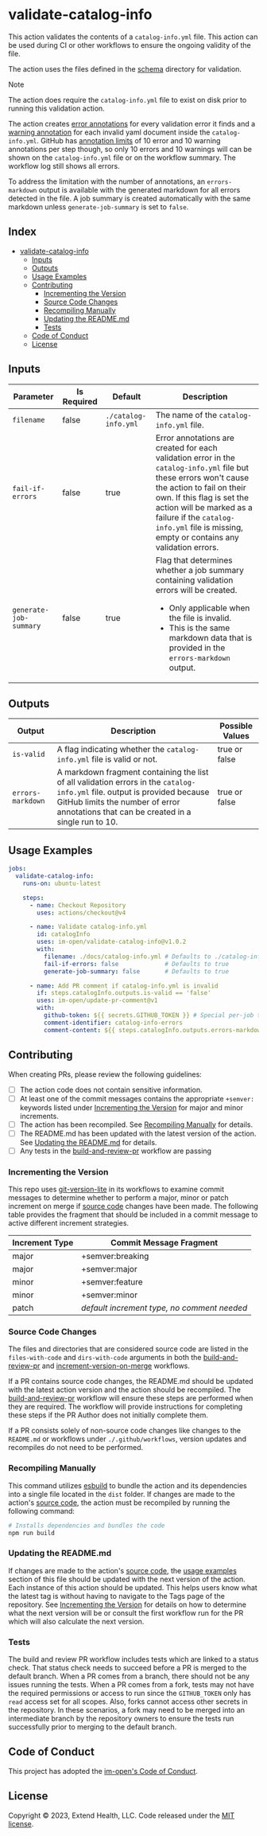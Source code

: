 # validate-catalog-info

This action validates the contents of a `catalog-info.yml` file.  This action can be used during CI or other workflows to ensure the ongoing validity of the file.  

The action uses the files defined in the [schema] directory for validation.

> [!NOTE]
> The action does require the `catalog-info.yml` file to exist on disk prior to running this validation action.

The action creates [error annotations] for every validation error it finds and a [warning annotation] for each invalid yaml document inside the `catalog-info.yml`.  GitHub has [annotation limits]  of 10 error and 10 warning annotations per step though, so only 10 errors and 10 warnings will can be shown on the `catalog-info.yml` file or on the workflow summary.  The workflow log still shows all errors.  

To address the limitation with the number of annotations, an `errors-markdown` output is available with the generated markdown for all errors detected in the file.  A job summary is created automatically with the same markdown unless `generate-job-summary` is set to `false`.

## Index <!-- omit in toc -->

- [validate-catalog-info](#validate-catalog-info)
  - [Inputs](#inputs)
  - [Outputs](#outputs)
  - [Usage Examples](#usage-examples)
  - [Contributing](#contributing)
    - [Incrementing the Version](#incrementing-the-version)
    - [Source Code Changes](#source-code-changes)
    - [Recompiling Manually](#recompiling-manually)
    - [Updating the README.md](#updating-the-readmemd)
    - [Tests](#tests)
  - [Code of Conduct](#code-of-conduct)
  - [License](#license)

## Inputs

| Parameter              | Is Required | Default              | Description                                                                                                                                                                                                                                                                                          |
| ---------------------- | ----------- | -------------------- | ---------------------------------------------------------------------------------------------------------------------------------------------------------------------------------------------------------------------------------------------------------------------------------------------------- |
| `filename`             | false       | `./catalog-info.yml` | The name of the `catalog-info.yml` file.                                                                                                                                                                                                                                                             |
| `fail-if-errors`       | false       | true                 | Error annotations are created for each validation error in the `catalog-info.yml` file but these errors won't cause the action to fail on their own.  If this flag is set the action will be marked as a failure if the `catalog-info.yml` file is missing, empty or contains any validation errors. |
| `generate-job-summary` | false       | true                 | Flag that determines whether a job summary containing validation errors will be created.<ul><li>Only applicable when the file is invalid.</li><li>This is the same markdown data that is provided in the `errors-markdown` output.</li></ul>                                                         |

## Outputs

| Output            | Description                                                                                                                                                                                                           | Possible Values |
| ----------------- | --------------------------------------------------------------------------------------------------------------------------------------------------------------------------------------------------------------------- | --------------- |
| `is-valid`        | A flag indicating whether the `catalog-info.yml` file is valid or not.                                                                                                                                                | true or false   |
| `errors-markdown` | A markdown fragment containing the list of all validation errors in the `catalog-info.yml` file.  output is provided because GitHub limits the number of error annotations that can be created in a single run to 10. | true or false   |

## Usage Examples

```yml
jobs:
  validate-catalog-info:
    runs-on: ubuntu-latest

    steps:
      - name: Checkout Repository
        uses: actions/checkout@v4

      - name: Validate catalog-info.yml
        id: catalogInfo
        uses: im-open/validate-catalog-info@v1.0.2
        with:
          filename: ./docs/catalog-info.yml # Defaults to ./catalog-info.yml
          fail-if-errors: false             # Defaults to true
          generate-job-summary: false       # Defaults to true

      - name: Add PR comment if catalog-info.yml is invalid
        if: steps.catalogInfo.outputs.is-valid == 'false'
        uses: im-open/update-pr-comment@v1
        with:
          github-token: ${{ secrets.GITHUB_TOKEN }} # Special per-job token generated by GH for interacting with the repo
          comment-identifier: catalog-info-errors
          comment-content: ${{ steps.catalogInfo.outputs.errors-markdown }}
```

## Contributing

When creating PRs, please review the following guidelines:

- [ ] The action code does not contain sensitive information.
- [ ] At least one of the commit messages contains the appropriate `+semver:` keywords listed under [Incrementing the Version] for major and minor increments.
- [ ] The action has been recompiled.  See [Recompiling Manually] for details.
- [ ] The README.md has been updated with the latest version of the action.  See [Updating the README.md] for details.
- [ ] Any tests in the [build-and-review-pr] workflow are passing

### Incrementing the Version

This repo uses [git-version-lite] in its workflows to examine commit messages to determine whether to perform a major, minor or patch increment on merge if [source code] changes have been made.  The following table provides the fragment that should be included in a commit message to active different increment strategies.

| Increment Type | Commit Message Fragment                     |
| -------------- | ------------------------------------------- |
| major          | +semver:breaking                            |
| major          | +semver:major                               |
| minor          | +semver:feature                             |
| minor          | +semver:minor                               |
| patch          | *default increment type, no comment needed* |

### Source Code Changes

The files and directories that are considered source code are listed in the `files-with-code` and `dirs-with-code` arguments in both the [build-and-review-pr] and [increment-version-on-merge] workflows.  

If a PR contains source code changes, the README.md should be updated with the latest action version and the action should be recompiled.  The [build-and-review-pr] workflow will ensure these steps are performed when they are required.  The workflow will provide instructions for completing these steps if the PR Author does not initially complete them.

If a PR consists solely of non-source code changes like changes to the `README.md` or workflows under `./.github/workflows`, version updates and recompiles do not need to be performed.

### Recompiling Manually

This command utilizes [esbuild] to bundle the action and its dependencies into a single file located in the `dist` folder.  If changes are made to the action's [source code], the action must be recompiled by running the following command:

```sh
# Installs dependencies and bundles the code
npm run build
```

### Updating the README.md

If changes are made to the action's [source code], the [usage examples] section of this file should be updated with the next version of the action.  Each instance of this action should be updated.  This helps users know what the latest tag is without having to navigate to the Tags page of the repository.  See [Incrementing the Version] for details on how to determine what the next version will be or consult the first workflow run for the PR which will also calculate the next version.

### Tests

The build and review PR workflow includes tests which are linked to a status check. That status check needs to succeed before a PR is merged to the default branch.  When a PR comes from a branch, there should not be any issues running the tests. When a PR comes from a fork, tests may not have the required permissions or access to run since the `GITHUB_TOKEN` only has `read` access set for all scopes. Also, forks cannot access other secrets in the repository.  In these scenarios, a fork may need to be merged into an intermediate branch by the repository owners to ensure the tests run successfully prior to merging to the default branch.

## Code of Conduct

This project has adopted the [im-open's Code of Conduct](https://github.com/im-open/.github/blob/main/CODE_OF_CONDUCT.md).

## License

Copyright &copy; 2023, Extend Health, LLC. Code released under the [MIT license](LICENSE).

 <!-- Links -->
[Incrementing the Version]: #incrementing-the-version
[Recompiling Manually]: #recompiling-manually
[source code]: #source-code-changes
[Updating the README.md]: #updating-the-readmemd
[usage examples]: #usage-examples
[build-and-review-pr]: ./.github/workflows/build-and-review-pr.yml
[increment-version-on-merge]: ./.github/workflows/increment-version-on-merge.yml
[esbuild]: https://esbuild.github.io/getting-started/#bundling-for-node
[git-version-lite]: https://github.com/im-open/git-version-lite
[schema]: ./schema/CatalogInfo.schema.json
[error annotations]: https://docs.github.com/en/actions/using-workflows/workflow-commands-for-github-actions#example-creating-an-annotation-for-an-error
[warning annotation]: https://docs.github.com/en/actions/using-workflows/workflow-commands-for-github-actions#setting-a-warning-message
[annotation limits]: https://github.com/actions/toolkit/blob/main/docs/problem-matchers.md#limitations
